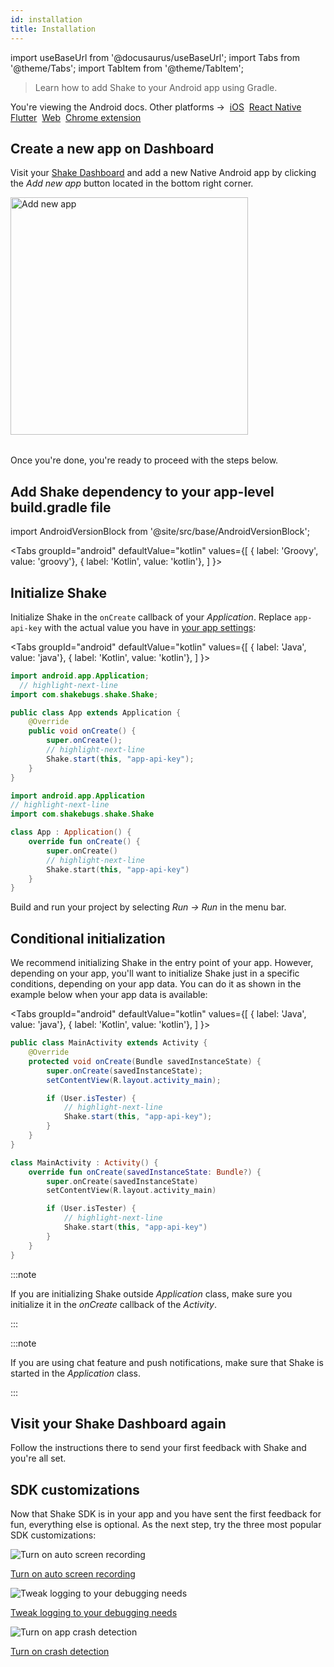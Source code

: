 ```yaml
---
id: installation
title: Installation
---
```

import useBaseUrl from '@docusaurus/useBaseUrl';
import Tabs from '@theme/Tabs';
import TabItem from '@theme/TabItem';

> Learn how to add Shake to your Android app using Gradle.

<p class="p2 mt-40">You're viewing the Android docs. Other platforms →&nbsp;
<a href="/docs/ios/install/spm/">iOS</a>&nbsp;  
<a href="/docs/react/installation/">React Native</a>&nbsp;  
<a href="/docs/flutter/installation/">Flutter</a>&nbsp;  
<a href="/docs/web/install/npm/">Web</a>&nbsp;  
<a href="/docs/chrome-extension/installation/">Chrome extension</a>&nbsp;
</p>

## Create a new app on Dashboard

Visit your [Shake Dashboard](https://app.shakebugs.com) and add a new Native Android app by clicking the *Add new app* button located in the bottom right corner.

<table class="media-container media-container-highlighted mt-40 mb-40">
<img
  alt="Add new app"
  width="380"
  src={useBaseUrl('img/add-new-app-button.png')}
/>
</table>

Once you're done, you're ready to proceed with the steps below.

## Add Shake dependency to your app-level build.gradle file

import AndroidVersionBlock from '@site/src/base/AndroidVersionBlock';

<Tabs
groupId="android"
defaultValue="kotlin"
values={[
{ label: 'Groovy', value: 'groovy'},
{ label: 'Kotlin', value: 'kotlin'},
]
}>

<TabItem value="groovy">

<AndroidVersionBlock language="groovy"></AndroidVersionBlock>

</TabItem>

<TabItem value="kotlin">

<AndroidVersionBlock language="kotlin"></AndroidVersionBlock>

</TabItem>
</Tabs>




## Initialize Shake

Initialize Shake in the `onCreate` callback of your _Application_.
Replace `app-api-key` with the actual value you have in [your app settings](https://app.shakebugs.com/administration/apps):

<Tabs
groupId="android"
defaultValue="kotlin"
values={[
{ label: 'Java', value: 'java'},
{ label: 'Kotlin', value: 'kotlin'},
]
}>

<TabItem value="java">

```java title="App.java"
import android.app.Application;
  // highlight-next-line
import com.shakebugs.shake.Shake;

public class App extends Application {
    @Override
    public void onCreate() {
        super.onCreate();
        // highlight-next-line
        Shake.start(this, "app-api-key");
    }
}
```

</TabItem>

<TabItem value="kotlin">

```kotlin title="App.kt"
import android.app.Application
// highlight-next-line
import com.shakebugs.shake.Shake

class App : Application() {
    override fun onCreate() {
        super.onCreate()
        // highlight-next-line
        Shake.start(this, "app-api-key")
    }
}
```

</TabItem>
</Tabs>

Build and run your project by selecting _Run → Run_ in the menu bar.

## Conditional initialization

We recommend initializing Shake in the entry point of your app.
However, depending on your app, you'll want to initialize Shake just in a specific conditions, depending on your app data.
You can do it as shown in the example below when your app data is available:

<Tabs
groupId="android"
defaultValue="kotlin"
values={[
{ label: 'Java', value: 'java'},
{ label: 'Kotlin', value: 'kotlin'},
]
}>

<TabItem value="java">

```java title="MainActivity.java"
public class MainActivity extends Activity {
    @Override
    protected void onCreate(Bundle savedInstanceState) {
        super.onCreate(savedInstanceState);
        setContentView(R.layout.activity_main);

        if (User.isTester) {
            // highlight-next-line
            Shake.start(this, "app-api-key");
        }
    }
}
```

</TabItem>

<TabItem value="kotlin">

```kotlin title="MainActivity.kt"
class MainActivity : Activity() {
    override fun onCreate(savedInstanceState: Bundle?) {
        super.onCreate(savedInstanceState)
        setContentView(R.layout.activity_main)

        if (User.isTester) {
            // highlight-next-line
            Shake.start(this, "app-api-key")
        }
    }
}
```

</TabItem>
</Tabs>

:::note

If you are initializing Shake outside _Application_ class, make sure you initialize it in the _onCreate_ callback of the _Activity_.

:::


:::note

If you are using chat feature and push notifications, make sure that Shake is started in the _Application_ class.

:::

## Visit your Shake Dashboard again

Follow the instructions there to send your first feedback with Shake and you're all set.

## SDK customizations

Now that Shake SDK is in your app and you have sent the first feedback for fun, everything else is optional.
As the next step, try the three most popular SDK customizations:

<div class="featuresList">
    <div>
        <img src="/docs/img/screen-recording@2x.png" alt="Turn on auto screen recording"/>
        <p><a href="/docs/android/configuration-and-data/auto-screen-recording/">Turn on auto screen recording</a></p>
    </div>
    <div>
        <img src="/docs/img/steps-to-reproduce@2x.png" alt="Tweak logging to your debugging needs"/>
        <p><a href="/docs/android/configuration-and-data/activity-history">Tweak logging to your debugging needs</a></p>
    </div>
    <div>
        <img src="/docs/img/crash-reporting@2x.png" alt="Turn on app crash detection"/>
        <p><a href="/docs/android/crash-reports/overview">Turn on crash detection</a></p>
    </div>
</div>
